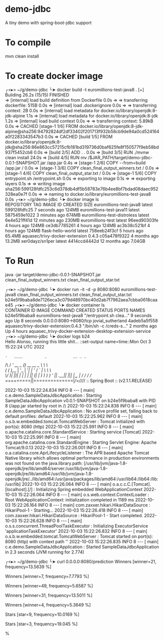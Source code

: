 # demo-jdbc
A tiny demo with spring-boot-jdbc support

# To compile

  mvn clean install

# To create docker image
  ┌<▸> ~/g/demo-jdbc
  └➤ docker build -t euromillions-test-java8 .
  [+] Building 26.2s (15/15) FINISHED                                                                                                                                                                             
   => [internal] load build definition from Dockerfile                                                                                                                                                       0.0s
   => => transferring dockerfile: 515B                                                                                                                                                                       0.0s
   => [internal] load .dockerignore                                                                                                                                                                          0.0s
   => => transferring context: 2B                                                                                                                                                                            0.0s
   => [internal] load metadata for docker.io/library/openjdk:8-jdk-alpine                                                                                                                                    1.1s
   => [internal] load metadata for docker.io/library/openjdk:8-jdk                                                                                                                                           1.2s
   => [internal] load build context                                                                                                                                                                          0.0s
   => => transferring context: 5.89kB                                                                                                                                                                        0.0s
   => CACHED [stage-1 1/6] FROM docker.io/library/openjdk:8-jdk-alpine@sha256:94792824df2df33402f201713f932b58cb9de94a0cd524164a0f2283343547b3                                                               0.0s
   => CACHED [build 1/5] FROM docker.io/library/openjdk:8-jdk@sha256:86e863cc57215cfb181bd319736d0baf625fe8f150577f9eb58bd937f5452cb8                                                                        0.0s
   => [build 2/5] ADD . .                                                                                                                                                                                    0.0s
   => [build 3/5] RUN ./mvnw clean install                                                                                                                                                                  24.0s
   => [build 4/5] RUN mv /$JAR_PATH/target/demo-jdbc-0.0.1-SNAPSHOT.jar /app.jar                                                                                                                             0.4s
   => [stage-1 2/6] COPY --from=build /app.jar /                                                                                                                                                             0.0s
   => [stage-1 3/6] COPY clean_final_output_winners.txt /                                                                                                                                                    0.0s
   => [stage-1 4/6] COPY clean_final_output_star.txt /                                                                                                                                                       0.0s
   => [stage-1 5/6] COPY entrypoint.sh /entrypoint.sh                                                                                                                                                        0.0s
   => exporting to image                                                                                                                                                                                     0.1s
   => => exporting layers                                                                                                                                                                                    0.1s
   => => writing image sha256:599128fdfc253c6d378db4df5b58783e76b4ee8bf7bdad08daec952328ea0e7f                                                                                                               0.0s
   => => naming to docker.io/library/euromillions-test-java8                                                                                                                                                 0.0s
  ┌<▸> ~/g/demo-jdbc
  └➤ docker image ls                          
  REPOSITORY                       TAG       IMAGE ID       CREATED          SIZE
  euromillions-test-java8          latest    599128fdfc25   7 seconds ago    124MB
  euromillions-test-java11         latest    5875459e1022   3 minutes ago    674MB
  euromillions-test-distroless     latest    6e4e521ff41d   12 minutes ago   230MB
  euromillions-test                latest    96eed90303fe   4 hours ago      124MB
  <none>                           <none>    ce3db7785261   4 hours ago      124MB
  <none>                           <none>    ac3b38c521bf   4 hours ago      124MB
  flask-hello-world                latest    758eeb24f3cf   5 hours ago      65.4MB
  aquasec/trivy-docker-extension   0.4.3     c05a478f9322   4 months ago     13.2MB
  xer0dayz/sn1per                  latest    4414ccd4442d   12 months ago    7.04GB

# To Run

  java -jar target/demo-jdbc-0.0.1-SNAPSHOT.jar clean_final_output_winners.txt clean_final_output_star.txt

  ┌<▸> ~/g/demo-jdbc
  └➤ docker run -it -d -p 8080:8080 euromillions-test-java8 clean_final_output_winners.txt clean_final_output_star.txt
  b24e5f9baba8de7126eca3c079d48970bc40d2ab7f7962aea7cbba0618caae45
  ┌<▸> ~/g/demo-jdbc
  └➤ docker container ls                                                                                              
  CONTAINER ID   IMAGE                                  COMMAND                  CREATED         STATUS         PORTS                    NAMES
  b24e5f9baba8   euromillions-test-java8                "/entrypoint.sh clea…"   9 seconds ago   Up 8 seconds   0.0.0.0:8080->8080/tcp   jovial_sutherland
  4adeb5a5f558   aquasec/trivy-docker-extension:0.4.3   "/bin/sh -c /creds-s…"   2 months ago    Up 4 hours                              aquasec_trivy-docker-extension-desktop-extension-service
  ┌<▸> ~/g/demo-jdbc
  └➤ docker logs b24    
  Hello Alonso, running this little shit...
  ::set-output name=time::Mon Oct  3 15:22:24 UTC 2022

    .   ____          _            __ _ _
   /\\ / ___'_ __ _ _(_)_ __  __ _ \ \ \ \
  ( ( )\___ | '_ | '_| | '_ \/ _` | \ \ \ \
   \\/  ___)| |_)| | | | | || (_| |  ) ) ) )
    '  |____| .__|_| |_|_| |_\__, | / / / /
   =========|_|==============|___/=/_/_/_/
   :: Spring Boot ::        (v2.1.1.RELEASE)

  2022-10-03 15:22:24.834  INFO 8 --- [           main] c.e.demo.SampleDataJdbcApplication       : Starting SampleDataJdbcApplication v0.0.1-SNAPSHOT on b24e5f9baba8 with PID 8 (/app.jar started by root in /)
  2022-10-03 15:22:24.838  INFO 8 --- [           main] c.e.demo.SampleDataJdbcApplication       : No active profile set, falling back to default profiles: default
  2022-10-03 15:22:25.962  INFO 8 --- [           main] o.s.b.w.embedded.tomcat.TomcatWebServer  : Tomcat initialized with port(s): 8080 (http)
  2022-10-03 15:22:25.991  INFO 8 --- [           main] o.apache.catalina.core.StandardService   : Starting service [Tomcat]
  2022-10-03 15:22:25.991  INFO 8 --- [           main] org.apache.catalina.core.StandardEngine  : Starting Servlet Engine: Apache Tomcat/9.0.13
  2022-10-03 15:22:26.001  INFO 8 --- [           main] o.a.catalina.core.AprLifecycleListener   : The APR based Apache Tomcat Native library which allows optimal performance in production environments was not found on the java.library.path: [/usr/lib/jvm/java-1.8-openjdk/jre/lib/amd64/server:/usr/lib/jvm/java-1.8-openjdk/jre/lib/amd64:/usr/lib/jvm/java-1.8-openjdk/jre/../lib/amd64:/usr/java/packages/lib/amd64:/usr/lib64:/lib64:/lib:/usr/lib]
  2022-10-03 15:22:26.064  INFO 8 --- [           main] o.a.c.c.C.[Tomcat].[localhost].[/]       : Initializing Spring embedded WebApplicationContext
  2022-10-03 15:22:26.064  INFO 8 --- [           main] o.s.web.context.ContextLoader            : Root WebApplicationContext: initialization completed in 1189 ms
  2022-10-03 15:22:26.164  INFO 8 --- [           main] com.zaxxer.hikari.HikariDataSource       : HikariPool-1 - Starting...
  2022-10-03 15:22:26.418  INFO 8 --- [           main] com.zaxxer.hikari.HikariDataSource       : HikariPool-1 - Start completed.
  2022-10-03 15:22:26.628  INFO 8 --- [           main] o.s.s.concurrent.ThreadPoolTaskExecutor  : Initializing ExecutorService 'applicationTaskExecutor'
  2022-10-03 15:22:26.832  INFO 8 --- [           main] o.s.b.w.embedded.tomcat.TomcatWebServer  : Tomcat started on port(s): 8080 (http) with context path ''
  2022-10-03 15:22:26.835  INFO 8 --- [           main] c.e.demo.SampleDataJdbcApplication       : Started SampleDataJdbcApplication in 2.3 seconds (JVM running for 2.774)

  ┌<▸> ~/g/demo-jdbc
  └➤ curl 0.0.0.0:8080/prediction
  Winners [winner=21, frequency=13.5639 %]<p/>Winners [winner=7, frequency=7.7793 %]<p/>Winners [winner=49, frequency=5.6587 %]<p/>Winners [winner=31, frequency=13.5011 %]<p/>Winners [winner=4, frequency=5.3649 %]<p/>Stars [star=9, frequency=10.0169 %]<p/>Stars [star=3, frequency=19.045 %]<p/>%
